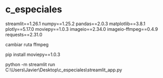 # c_especiales

streamlit==1.26.1
numpy==1.25.2
pandas==2.0.3
matplotlib==3.8.1
plotly==5.17.0
moviepy==1.0.3
imageio==2.34.0
imageio-ffmpeg==0.4.9
requests==2.31.0

cambiar ruta ffmpeg 

pip install moviepy==1.0.3


 python -m streamlit run C:\Users\Javier\Desktop\c_especiales\streamlit_app.py
